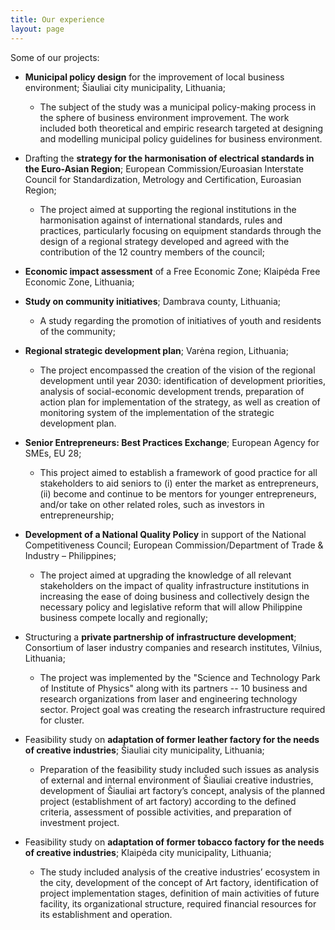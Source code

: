 ```yaml
---
title: Our experience
layout: page
---
```


Some of our projects:

* **Municipal policy design** for the improvement of local business environment; Šiauliai city municipality, Lithuania;

	* The subject of the study was a municipal policy-making process in the sphere of business environment improvement. The work included both theoretical and empiric research targeted at designing and modelling municipal policy guidelines for business environment. 

* Drafting the **strategy for the harmonisation of electrical standards in the Euro-Asian Region**; European Commission/Euroasian Interstate Council for Standardization, Metrology and Certification, Euroasian Region;

	* The project aimed at supporting the regional institutions in the harmonisation against of international standards, rules and practices, particularly focusing on equipment standards through the design of a regional strategy developed and agreed with the contribution of the 12 country members of the council;

* **Economic impact assessment** of a Free Economic Zone; Klaipėda Free Economic Zone, Lithuania;
	
* **Study on community initiatives**; Dambrava county, Lithuania;

	* A study regarding the promotion of initiatives of youth and residents of the community;

* **Regional strategic development plan**; Varėna region, Lithuania;

	* The project encompassed the creation of the vision of the regional development until year 2030: identification of development priorities, analysis of social-economic development trends, preparation of action plan for implementation of the strategy, as well as creation of monitoring system of the implementation of the strategic development plan.

* **Senior Entrepreneurs: Best Practices Exchange**; European Agency for SMEs, EU 28;

	* This project aimed to establish a framework of good practice for all stakeholders to aid seniors to (i) enter the market as entrepreneurs, (ii) become and continue to be mentors for younger entrepreneurs, and/or take on other related roles, such as investors in entrepreneurship;

* **Development of a National Quality Policy** in support of the National Competitiveness Council; European Commission/Department of Trade & Industry – Philippines;

	* The project aimed at upgrading the knowledge of all relevant stakeholders on the impact of quality infrastructure institutions in increasing the ease of doing business and collectively design the necessary policy and legislative reform that will allow Philippine business compete locally and regionally;

* Structuring a **private partnership of infrastructure development**; Consortium of laser industry companies and research institutes, Vilnius, Lithuania;

	* The project was implemented by the "Science and Technology Park of Institute of Physics" along with its partners -- 10 business and research organizations from laser and engineering technology sector. Project goal was creating the research infrastructure required for cluster. 


* Feasibility study on **adaptation of former leather factory for the needs of creative industries**; Šiauliai city municipality, Lithuania; 

	* Preparation of the feasibility study included such issues as analysis of external and internal environment of Šiauliai creative industries, development of Šiauliai art factory’s concept, analysis of the planned project (establishment of art factory) according to the defined criteria, assessment of possible activities, and preparation of investment project. 


* Feasibility study on **adaptation of former tobacco factory for the needs of creative industries**; Klaipėda city municipality, Lithuania;

	* The study included analysis of the creative industries’ ecosystem in the city, development of the concept of Art factory, identification of project implementation stages, definition of main activities of future facility, its organizational structure, required financial resources for its establishment and operation.